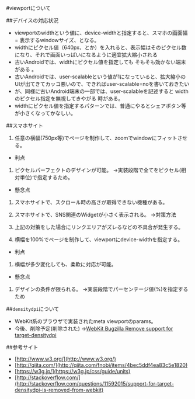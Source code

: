 #viewportについて

##デバイスの対応状況
- viewportのwidthという値に、device-widthと指定すると、スマホの画面幅 = 表示するwindowサイズ、となる。
- widthにピクセル値（640px、とか）を入れると、表示幅はそのピクセル数になり、それで画面いっぱいになるように適宜拡大縮小される
- 古いAndroidでは、widthにピクセル値を指定しても そもそも効かない端末がある 。
- 古いAndroidでは、user-scalableという値が1になっていると、拡大縮小のUIが出てきてカッコ悪いので、できればuser-scalable=noを書いておきたい
- が、同様に古いAndroid端末の一部では、user-scalableを記述すると widthのピクセル指定を無視してきやがる 時がある。
- widthにピクセル値を指定するパターンでは、普通にやるとシェアボタン等が小さくなってかなしい。

##スマホサイト
1. 任意の横幅(750px等)でページを制作して、zoomでwindowにフィットさせる。
 - 利点
  1. ピクセルパーフェクトのデザインが可能。
   ->実装段階で全てをピクセル(相対単位)で指定するため。
 - 懸念点
  1. スマホサイトで、スクロール時の高さが取得できない機種がある。
  2. スマホサイトで、SNS関連のWidgetが小さく表示される。
   ->対策方法
  3. 上記の対策をした場合にリンクエリアがズレるなどの不具合が発生する。

2. 横幅を100%でページを制作して、viewportにdevice-widthを指定する。
 - 利点
  1. 横幅が多少変化しても、柔軟に対応が可能。
 - 懸念点
  1. デザインの条件が限られる。
   ->実装段階でパーセンテージ値(%)を指定するため

##`densitydpi`について
 - WebKit系のブラウザで実装されたmeta viewportのparams。
 - 今後、削除予定(削除された)
  ->[WebKit Bugzilla  Remove support for target-densitydpi](https://bugs.webkit.org/show_bug.cgi?id=88047)

##参考サイト
- [http://www.w3.org/](http://www.w3.org/)
- [http://qiita.com/](http://qiita.com/fnobi/items/4bec5ddf4ea83c5e1820)
- [https://w3g.jp/](https://w3g.jp/css/guide/units)
- [http://stackoverflow.com/](http://stackoverflow.com/questions/11592015/support-for-target-densitydpi-is-removed-from-webkit)
